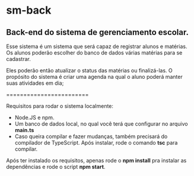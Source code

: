 # sm-back
## Back-end do sistema de gerenciamento escolar.


Esse sistema é um sistema que será capaz de registrar alunos e matérias.
Os alunos poderão escolher do banco de dados várias matérias para se cadastrar. 

Eles poderão então atualizar o status das matérias ou finalizá-las. 
O propósito do sistema é criar uma agenda na qual o aluno poderá manter suas atividades em dia;

========================

Requisitos para rodar o sistema localmente:
  + Node.JS e npm.
  + Um banco de dados local, no qual você terá que configurar no arquivo **main.ts**
  + Caso queira compilar e fazer mudanças, também precisará do compilador de TypeScript. Após instalar, rode o comando **tsc** para compilar.

Após ter instalado os requisitos, apenas rode o **npm install** pra instalar as dependências e rode o script **npm start**.